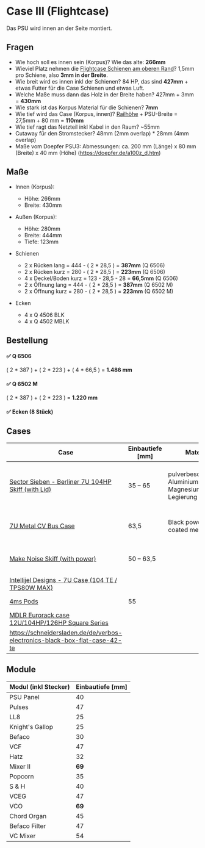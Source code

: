 

# Case III (Flightcase)

Das PSU wird innen an der Seite montiert.

## Fragen

- Wie hoch soll es innen sein (Korpus)? Wie das alte: **266mm**
- Wieviel Platz nehmen die [Flightcase Schienen am oberen Rand](https://www.adamhall.com/shop/de-de/flightcase-material/easy-case-system/easy-case-profile/5275/q-6502-f?c=15861)? 1,5mm pro Schiene, also **3mm in der Breite**.
- Wie breit wird es innen inkl der Schienen? 84 HP, das sind **427mm** + etwas Futter für die Case Schienen und etwas Luft.
- Welche Maße muss dann das Holz in der Breite haben? 427mm + 3mm = **430mm**
- Wie stark ist das Korpus Material für die Schienen? **7mm**
- Wie tief wird das Case (Korpus, innen)? [Railhöhe](https://image.jimcdn.com/app/cms/image/transf/dimension=1820x1280:format=png/path/sfae175d77ecacb54/image/i67898b5975a38c52/version/1591887677/image.png) + PSU-Breite = 27,5mm + 80 mm = **110mm**
- Wie tief ragt das Netzteil inkl Kabel in den Raum? ~55mm
- Cutaway für den Stromstecker? 48mm (2mm overlap) * 28mm (4mm overlap)
- Maße vom Doepfer PSU3: Abmessungen: ca. 200 mm (Länge) x 80 mm (Breite) x 40 mm (Höhe) (https://doepfer.de/a100z_d.htm)

## Maße

* Innen (Korpus):
  * Höhe: 266mm
  * Breite: 430mm

* Außen (Korpus):
  * Höhe: 280mm
  * Breite: 444mm
  * Tiefe: 123mm
* Schienen
  * 2 x Rücken lang = 444 - ( 2 * 28,5 ) = **387mm** (Q 6506)
  * 2 x Rücken kurz = 280 - ( 2 * 28,5 ) = **223mm** (Q 6506)
  * 4 x Deckel/Boden kurz = 123 - 28,5 - 28 = **66,5mm** (Q 6506)
  * 2 x Öffnung lang = 444 - ( 2 * 28,5 ) = **387mm** (Q 6502 M)
  * 2 x Öffnung kurz = 280 - ( 2 * 28,5 ) = **223mm** (Q 6502 M)
* Ecken
  * 4 x Q 4506 BLK
  * 4 x Q 4502 MBLK

## Bestellung

#### ✅ Q 6506

( 2 * 387 ) + ( 2 * 223 ) + ( 4 * 66,5 ) = **1.486 mm**

#### ✅ Q 6502 M

( 2 * 387 ) + ( 2 * 223 ) = **1.220 mm**

#### ✅ Ecken (8 Stück)

## 



## Cases

| Case                                                         | Einbautiefe [mm] | Material                                          | Stärke | Notes                                            |
| ------------------------------------------------------------ | ---------------- | ------------------------------------------------- | ------ | ------------------------------------------------ |
| [Sector Sieben - Berliner 7U 104HP Skiff (with Lid)](https://schneidersladen.de/de/sector-sieben-berliner-7u-104hp-skiff-with-lid) | 35 – 65          | pulverbeschichteten Aluminium-Magnesium Legierung | n/a    | Einfache Wanne, nices Design (bis auf den Griff) |
| [7U Metal CV Bus Case](https://www.makenoisemusic.com/cases/7u-metal-cv-bus-case-matte-black) | 63,5             | Black powder coated metal                         | n/a    | Geil, wie das aufeinander sitzt                  |
| [Make Noise Skiff (with power)](http://makenoisemusic.com/cases/skiff) | 50 – 63,5        |                                                   | n/a    | Simpler Aufbau (schöne Wanne)                    |
| [Intellijel Designs - 7U Case (104 TE / TPS80W MAX)](https://schneidersladen.de/de/intellijel-designs-7u-case-104-te-tps80w-max) |                  |                                                   | n/a    | Deckel ist nice                                  |
| [4ms Pods](https://4mscompany.com/p.php?p=979&c=9)           | 55               |                                                   | n/a    | Einfacher Body                                   |
| [MDLR Eurorack case 12U/104HP/126HP Square Series](https://www.mdlrcase.com/eurorack-case-12u-104hp-126hp-square-series/) |                  |                                                   |        |                                                  |
| https://schneidersladen.de/de/verbos-electronics-black-box-flat-case-42-te |                  |                                                   |        | Schöne Wanne                                     |



## Module

| Modul (inkl Stecker) | **Einbautiefe** [mm] |
| -------------------- | -------------------- |
| PSU Panel            | 40                   |
| Pulses               | 47                   |
| LL8                  | 25                   |
| Knight's Gallop      | 25                   |
| Befaco               | 30                   |
| VCF                  | 47                   |
| Hatz                 | 32                   |
| Mixer II             | **69**               |
| Popcorn              | 35                   |
| S & H                | 40                   |
| VCEG                 | 47                   |
| VCO                  | **69**               |
| Chord Organ          | 45                   |
| Befaco Filter        | 47                   |
| VC Mixer             | 54                   |

